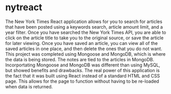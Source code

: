 # nytreact

The New York Times React application allows for you to search for articles that have been posted using a keywords search, article amount limit, and a year filter. Once you have searched the New York Times API, you are able to click on the article title to take you to the original source, or save the article for later viewing. Once you have saved an article, you can view all of the saved articles in one place, and then delete the ones that you do not want.
This project was completed using Mongoose and MongoDB, which is where the data is being stored. The notes are tied to the articles in MongoDB. Incorportating Mongoose and MongoDB was different than using MySQL, but showed benefits and drawbacks.
The real power of this application is the fact that it was built using React instead of a standard HTML and CSS page. This allows for the page to function without having to be re-loaded when data is returned.

